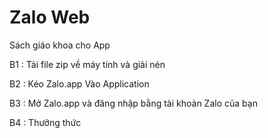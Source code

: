 # Zalo Web

Sách giáo khoa cho App 

B1 : Tải file zip về máy tính và giải nén

B2 : Kéo Zalo.app Vào Application 

B3 : Mở Zalo.app và đăng nhập bằng tài khoản Zalo của bạn

B4 : Thưởng thức
